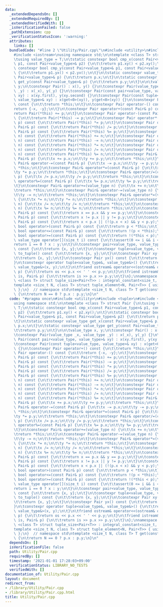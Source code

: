```yaml
---
data:
  _extendedDependsOn: []
  _extendedRequiredBy: []
  _extendedVerifiedWith: []
  _isVerificationFailed: false
  _pathExtension: cpp
  _verificationStatusIcon: ':warning:'
  attributes:
    links: []
  bundledCode: "#line 2 \"Utility/Pair.cpp\"\n#include <utility>\n#include <tuple>\n\
    #include <iostream>\nusing namespace std;\n\ntemplate <class T> struct Pair {\n\
    \tusing value_type = T;\n\tstatic constexpr bool cmp_x(const Pair<value_type>&\
    \ p1, const Pair<value_type>& p2) {\n\t\treturn p1.xy() < p2.xy();\n\t}\n\tstatic\
    \ constexpr bool cmp_y(const Pair<value_type>& p1, const Pair<value_type>& p2)\
    \ {\n\t\treturn p1.yx() < p2.yx();\n\t}\n\tstatic constexpr value_type get_x(const\
    \ Pair<value_type>& p) {\n\t\treturn p.x;\n\t}\n\tstatic constexpr value_type\
    \ get_y(const Pair<value_type>& p) {\n\t\treturn p.y;\n\t}\n\n\tvalue_type x,\
    \ y;\n\tconstexpr Pair() : x(), y() {}\n\tconstexpr Pair(value_type _x, value_type\
    \ _y) : x(_x), y(_y) {}\n\tconstexpr Pair(const pair<value_type, value_type>&\
    \ xy) : x(xy.first), y(xy.second) {}\n\tconstexpr Pair(const tuple<value_type,\
    \ value_type>& xy) : x(get<0>(xy)), y(get<0>(xy)) {}\n\tconstexpr Pair operator+()\
    \ const {\n\t\treturn *this;\n\t}\n\tconstexpr Pair operator-() const {\n\t\t\
    return {-x, -y};\n\t}\n\tconstexpr Pair operator+(const Pair& p) const {\n\t\t\
    return Pair(*this) += p;\n\t}\n\tconstexpr Pair operator-(const Pair& p) const\
    \ {\n\t\treturn Pair(*this) -= p;\n\t}\n\tconstexpr Pair operator*(const Pair&\
    \ p) const {\n\t\treturn Pair(*this) *= p;\n\t}\n\tconstexpr Pair operator/(const\
    \ Pair& p) const {\n\t\treturn Pair(*this) /= p;\n\t}\n\tconstexpr Pair operator%(const\
    \ Pair& p) const {\n\t\treturn Pair(*this) %= p;\n\t}\n\tconstexpr Pair operator+(value_type\
    \ n) const {\n\t\treturn Pair(*this) += n;\n\t}\n\tconstexpr Pair operator-(value_type\
    \ n) const {\n\t\treturn Pair(*this) -= n;\n\t}\n\tconstexpr Pair operator*(value_type\
    \ n) const {\n\t\treturn Pair(*this) *= n;\n\t}\n\tconstexpr Pair operator/(value_type\
    \ n) const {\n\t\treturn Pair(*this) /= n;\n\t}\n\tconstexpr Pair operator%(value_type\
    \ n) const {\n\t\treturn Pair(*this) %= n;\n\t}\n\tconstexpr Pair& operator+=(const\
    \ Pair& p) {\n\t\tx += p.x;\n\t\ty += p.y;\n\t\treturn *this;\n\t}\n\tconstexpr\
    \ Pair& operator-=(const Pair& p) {\n\t\tx -= p.x;\n\t\ty -= p.y;\n\t\treturn\
    \ *this;\n\t}\n\tconstexpr Pair& operator*=(const Pair& p) {\n\t\tx *= p.x;\n\t\
    \ty *= p.y;\n\t\treturn *this;\n\t}\n\tconstexpr Pair& operator/=(const Pair&\
    \ p) {\n\t\tx /= p.x;\n\t\ty /= p.y;\n\t\treturn *this;\n\t}\n\tconstexpr Pair&\
    \ operator%=(const Pair& p) {\n\t\tx %= p.x;\n\t\ty %= p.y;\n\t\treturn *this;\n\
    \t}\n\tconstexpr Pair& operator+=(value_type n) {\n\t\tx += n;\n\t\ty += n;\n\t\
    \treturn *this;\n\t}\n\tconstexpr Pair& operator-=(value_type n) {\n\t\tx -= n;\n\
    \t\ty -= n;\n\t\treturn *this;\n\t}\n\tconstexpr Pair& operator*=(value_type n)\
    \ {\n\t\tx *= n;\n\t\ty *= n;\n\t\treturn *this;\n\t}\n\tconstexpr Pair& operator/=(value_type\
    \ n) {\n\t\tx /= n;\n\t\ty /= n;\n\t\treturn *this;\n\t}\n\tconstexpr Pair& operator%=(value_type\
    \ n) {\n\t\tx %= n;\n\t\ty %= n;\n\t\treturn *this;\n\t}\n\tconstexpr bool operator==(const\
    \ Pair& p) const {\n\t\treturn x == p.x && y == p.y;\n\t}\n\tconstexpr bool operator!=(const\
    \ Pair& p) const {\n\t\treturn x != p.x || y != p.y;\n\t}\n\tconstexpr bool operator<(const\
    \ Pair& p) const {\n\t\treturn x < p.x || (!(p.x < x) && y < p.y);\n\t}\n\tconstexpr\
    \ bool operator>(const Pair& p) const {\n\t\treturn p < *this;\n\t}\n\tconstexpr\
    \ bool operator<=(const Pair& p) const {\n\t\treturn !(p < *this);\n\t}\n\tconstexpr\
    \ bool operator>=(const Pair& p) const {\n\t\treturn !(*this < p);\n\t}\n\tconstexpr\
    \ value_type operator[](size_t i) const {\n\t\tassert(0 <= i && i < 2);\n\t\t\
    return i == 0 ? x : y;\n\t}\n\tconstexpr pair<value_type, value_type> to_pair()\
    \ const {\n\t\treturn {x, y};\n\t}\n\tconstexpr tuple<value_type, value_type>\
    \ to_tuple() const {\n\t\treturn {x, y};\n\t}\n\tconstexpr Pair xy() const {\n\
    \t\treturn {x, y};\n\t}\n\tconstexpr Pair yx() const {\n\t\treturn {y, x};\n\t\
    }\n\tconstexpr operator tuple<value_type&, value_type&>() {\n\t\treturn tuple<value_type&,\
    \ value_type&>(x, y);\n\t}\n\tfriend ostream& operator<<(ostream& os, const Pair&\
    \ p) {\n\t\treturn os << p.x << ' ' << p.y;\n\t}\n\tfriend istream& operator>>(istream&\
    \ is, Pair& p) {\n\t\treturn is >> p.x >> p.y;\n\t}\n};\nnamespace std {\n\ttemplate\
    \ <class T> struct tuple_size<Pair<T>> : integral_constant<size_t, 2> {};\n\t\
    template <size_t N, class T> struct tuple_element<N, Pair<T>> { using type = T;\
    \ };\n}  // namespace std\ntemplate <size_t N, class T> T get(const Pair<T>& p)\
    \ {\n\treturn N == 0 ? p.x : p.y;\n}\n"
  code: "#pragma once\n#include <utility>\n#include <tuple>\n#include <iostream>\n\
    using namespace std;\n\ntemplate <class T> struct Pair {\n\tusing value_type =\
    \ T;\n\tstatic constexpr bool cmp_x(const Pair<value_type>& p1, const Pair<value_type>&\
    \ p2) {\n\t\treturn p1.xy() < p2.xy();\n\t}\n\tstatic constexpr bool cmp_y(const\
    \ Pair<value_type>& p1, const Pair<value_type>& p2) {\n\t\treturn p1.yx() < p2.yx();\n\
    \t}\n\tstatic constexpr value_type get_x(const Pair<value_type>& p) {\n\t\treturn\
    \ p.x;\n\t}\n\tstatic constexpr value_type get_y(const Pair<value_type>& p) {\n\
    \t\treturn p.y;\n\t}\n\n\tvalue_type x, y;\n\tconstexpr Pair() : x(), y() {}\n\
    \tconstexpr Pair(value_type _x, value_type _y) : x(_x), y(_y) {}\n\tconstexpr\
    \ Pair(const pair<value_type, value_type>& xy) : x(xy.first), y(xy.second) {}\n\
    \tconstexpr Pair(const tuple<value_type, value_type>& xy) : x(get<0>(xy)), y(get<0>(xy))\
    \ {}\n\tconstexpr Pair operator+() const {\n\t\treturn *this;\n\t}\n\tconstexpr\
    \ Pair operator-() const {\n\t\treturn {-x, -y};\n\t}\n\tconstexpr Pair operator+(const\
    \ Pair& p) const {\n\t\treturn Pair(*this) += p;\n\t}\n\tconstexpr Pair operator-(const\
    \ Pair& p) const {\n\t\treturn Pair(*this) -= p;\n\t}\n\tconstexpr Pair operator*(const\
    \ Pair& p) const {\n\t\treturn Pair(*this) *= p;\n\t}\n\tconstexpr Pair operator/(const\
    \ Pair& p) const {\n\t\treturn Pair(*this) /= p;\n\t}\n\tconstexpr Pair operator%(const\
    \ Pair& p) const {\n\t\treturn Pair(*this) %= p;\n\t}\n\tconstexpr Pair operator+(value_type\
    \ n) const {\n\t\treturn Pair(*this) += n;\n\t}\n\tconstexpr Pair operator-(value_type\
    \ n) const {\n\t\treturn Pair(*this) -= n;\n\t}\n\tconstexpr Pair operator*(value_type\
    \ n) const {\n\t\treturn Pair(*this) *= n;\n\t}\n\tconstexpr Pair operator/(value_type\
    \ n) const {\n\t\treturn Pair(*this) /= n;\n\t}\n\tconstexpr Pair operator%(value_type\
    \ n) const {\n\t\treturn Pair(*this) %= n;\n\t}\n\tconstexpr Pair& operator+=(const\
    \ Pair& p) {\n\t\tx += p.x;\n\t\ty += p.y;\n\t\treturn *this;\n\t}\n\tconstexpr\
    \ Pair& operator-=(const Pair& p) {\n\t\tx -= p.x;\n\t\ty -= p.y;\n\t\treturn\
    \ *this;\n\t}\n\tconstexpr Pair& operator*=(const Pair& p) {\n\t\tx *= p.x;\n\t\
    \ty *= p.y;\n\t\treturn *this;\n\t}\n\tconstexpr Pair& operator/=(const Pair&\
    \ p) {\n\t\tx /= p.x;\n\t\ty /= p.y;\n\t\treturn *this;\n\t}\n\tconstexpr Pair&\
    \ operator%=(const Pair& p) {\n\t\tx %= p.x;\n\t\ty %= p.y;\n\t\treturn *this;\n\
    \t}\n\tconstexpr Pair& operator+=(value_type n) {\n\t\tx += n;\n\t\ty += n;\n\t\
    \treturn *this;\n\t}\n\tconstexpr Pair& operator-=(value_type n) {\n\t\tx -= n;\n\
    \t\ty -= n;\n\t\treturn *this;\n\t}\n\tconstexpr Pair& operator*=(value_type n)\
    \ {\n\t\tx *= n;\n\t\ty *= n;\n\t\treturn *this;\n\t}\n\tconstexpr Pair& operator/=(value_type\
    \ n) {\n\t\tx /= n;\n\t\ty /= n;\n\t\treturn *this;\n\t}\n\tconstexpr Pair& operator%=(value_type\
    \ n) {\n\t\tx %= n;\n\t\ty %= n;\n\t\treturn *this;\n\t}\n\tconstexpr bool operator==(const\
    \ Pair& p) const {\n\t\treturn x == p.x && y == p.y;\n\t}\n\tconstexpr bool operator!=(const\
    \ Pair& p) const {\n\t\treturn x != p.x || y != p.y;\n\t}\n\tconstexpr bool operator<(const\
    \ Pair& p) const {\n\t\treturn x < p.x || (!(p.x < x) && y < p.y);\n\t}\n\tconstexpr\
    \ bool operator>(const Pair& p) const {\n\t\treturn p < *this;\n\t}\n\tconstexpr\
    \ bool operator<=(const Pair& p) const {\n\t\treturn !(p < *this);\n\t}\n\tconstexpr\
    \ bool operator>=(const Pair& p) const {\n\t\treturn !(*this < p);\n\t}\n\tconstexpr\
    \ value_type operator[](size_t i) const {\n\t\tassert(0 <= i && i < 2);\n\t\t\
    return i == 0 ? x : y;\n\t}\n\tconstexpr pair<value_type, value_type> to_pair()\
    \ const {\n\t\treturn {x, y};\n\t}\n\tconstexpr tuple<value_type, value_type>\
    \ to_tuple() const {\n\t\treturn {x, y};\n\t}\n\tconstexpr Pair xy() const {\n\
    \t\treturn {x, y};\n\t}\n\tconstexpr Pair yx() const {\n\t\treturn {y, x};\n\t\
    }\n\tconstexpr operator tuple<value_type&, value_type&>() {\n\t\treturn tuple<value_type&,\
    \ value_type&>(x, y);\n\t}\n\tfriend ostream& operator<<(ostream& os, const Pair&\
    \ p) {\n\t\treturn os << p.x << ' ' << p.y;\n\t}\n\tfriend istream& operator>>(istream&\
    \ is, Pair& p) {\n\t\treturn is >> p.x >> p.y;\n\t}\n};\nnamespace std {\n\ttemplate\
    \ <class T> struct tuple_size<Pair<T>> : integral_constant<size_t, 2> {};\n\t\
    template <size_t N, class T> struct tuple_element<N, Pair<T>> { using type = T;\
    \ };\n}  // namespace std\ntemplate <size_t N, class T> T get(const Pair<T>& p)\
    \ {\n\treturn N == 0 ? p.x : p.y;\n}\n"
  dependsOn: []
  isVerificationFile: false
  path: Utility/Pair.cpp
  requiredBy: []
  timestamp: '2021-01-01 17:28:03+09:00'
  verificationStatus: LIBRARY_NO_TESTS
  verifiedWith: []
documentation_of: Utility/Pair.cpp
layout: document
redirect_from:
- /library/Utility/Pair.cpp
- /library/Utility/Pair.cpp.html
title: Utility/Pair.cpp
---
```

